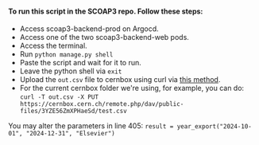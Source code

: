 #### To run this script in the SCOAP3 repo. Follow these steps: 
- Access scoap3-backend-prod on Argocd.
- Access one of the two scoap3-backend-web pods.
- Access the terminal.
- Run `python manage.py shell`
- Paste the script and wait for it to run.
- Leave the python shell via `exit`
- Upload the `out.csv` file to cernbox using curl via [this method](https://cernbox.docs.cern.ch/for_developers/api_access/).
- For the current cernbox folder we're using, for example, you can do: `curl -T out.csv -X PUT https://cernbox.cern.ch/remote.php/dav/public-files/3YZE56ZmXPHaeSd/test.csv`

You may alter the parameters in line 405:
`result = year_export("2024-10-01", "2024-12-31", "Elsevier")`
